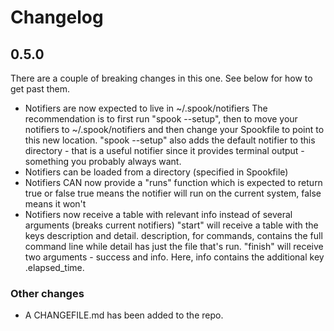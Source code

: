# Changelog

## 0.5.0

There are a couple of breaking changes in this one. See below for how to get
past them.

- Notifiers are now expected to live in ~/.spook/notifiers
  The recommendation is to first run "spook --setup", then to
  move your notifiers to ~/.spook/notifiers and then change your Spookfile
  to point to this new location. "spook --setup" also adds the default
  notifier to this directory - that is a useful notifier since it provides
  terminal output - something you probably always want.
- Notifiers can be loaded from a directory (specified in Spookfile)
- Notifiers CAN now provide a "runs" function which is expected to return true or false
  true means the notifier will run on the current system, false means it won't
- Notifiers now receive a table with relevant info instead of several arguments (breaks current notifiers)
  "start" will receive a table with the keys description and detail. description, for commands, contains the full
  command line while detail has just the file that's run.
  "finish" will receive two arguments - success and info. Here, info contains the additional key .elapsed_time.

### Other changes

- A CHANGEFILE.md has been added to the repo.
  
